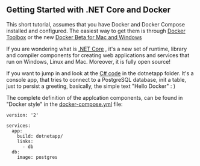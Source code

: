 ## Getting Started with .NET Core and Docker

This short tutorial, assumes that you have Docker and Docker Compose installed and configured. The easiest way to get them is through [Docker Toolbox](https://www.docker.com/products/docker-toolbox) or the new [Docker Beta for Mac and Windows](http://beta.docker.com/docs)

If you are wondering what is [.NET Core](https://www.microsoft.com/net/core/platform) , it's a new set of runtime, library and compiler components for creating web applications and services that run on Windows, Linux and Mac. Moreover, it is fully open source!

If you want to jump in and look at the [C# code](https://github.com/f-minzoni/dotnet-hellodocker/blob/master/dotnetapp/Program.cs) in the dotnetapp folder. It's a console app, that tries to connect to a PostgreSQL database, init a table, just to persist a greeting, basically, the simple text "Hello Docker" : )

The complete definition of the applcation components, can be found in "Docker style" in the [docker-compose.yml](https://github.com/f-minzoni/dotnet-hellodocker/blob/master/docker-compose.yml) file:
```
version: '2'

services:
  app:
    build: dotnetapp/
    links:
      - db
  db:
    image: postgres
```


